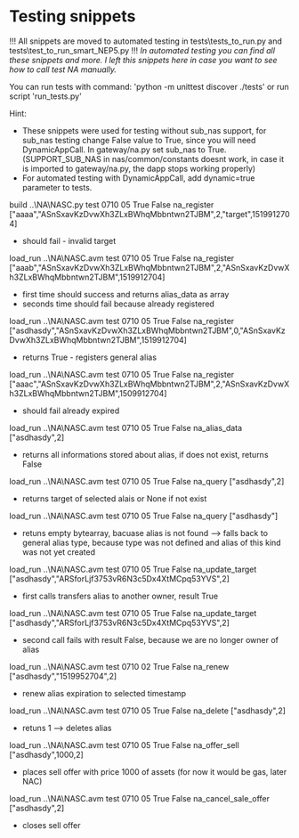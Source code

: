 # Testing snippets

!!! All snippets are moved to automated testing in tests\tests_to_run.py and tests\test_to_run_smart_NEP5.py !!!
*In automated testing you can find all these snippets and more. I left this snippets here in case you want to see how to call test NA manually.*

You can run tests with command: 'python -m unittest discover ./tests' or run script 'run_tests.py'

Hint: 
*   These snippets were used for testing without sub_nas support, for sub_nas testing change False value to True, since you will need DynamicAppCall. In gateway/na.py set sub_nas to True. (SUPPORT_SUB_NAS in nas/common/constants doesnt work, in case it is imported to gateway/na.py, the dapp stops working properly)
*   For automated testing with DynamicAppCall, add dynamic=true parameter to tests.

build ..\NA\NASC.py test 0710 05 True False na_register ["aaaa","ASnSxavKzDvwXh3ZLxBWhqMbbntwn2TJBM",2,"target",1519912704]
-   should fail - invalid target

load_run ..\NA\NASC.avm test 0710 05 True False na_register ["aaab","ASnSxavKzDvwXh3ZLxBWhqMbbntwn2TJBM",2,"ASnSxavKzDvwXh3ZLxBWhqMbbntwn2TJBM",1519912704]
-   first time should success and returns alias_data as array
-   seconds time should fail because already registered

load_run ..\NA\NASC.avm test 0710 05 True False na_register ["asdhasdy","ASnSxavKzDvwXh3ZLxBWhqMbbntwn2TJBM",0,"ASnSxavKzDvwXh3ZLxBWhqMbbntwn2TJBM",1519912704]
-   returns True - registers general alias

load_run ..\NA\NASC.avm test 0710 05 True False na_register ["aaac","ASnSxavKzDvwXh3ZLxBWhqMbbntwn2TJBM",2,"ASnSxavKzDvwXh3ZLxBWhqMbbntwn2TJBM",1509912704]
-   should fail already expired

load_run ..\NA\NASC.avm test 0710 05 True False na_alias_data ["asdhasdy",2]
-  returns all informations stored about alias, if does not exist, returns False

load_run ..\NA\NASC.avm test 0710 05 True False na_query ["asdhasdy",2]
-  returns target of selected alais or None if not exist

load_run ..\NA\NASC.avm test 0710 05 True False na_query ["asdhasdy"]
-  retuns empty bytearray, bacuase alias is not found --> falls back to general alias type, because type was not defined and alias of this kind was not yet created

load_run ..\NA\NASC.avm test 0710 05 True False na_update_target ["asdhasdy","ARSforLjf3753vR6N3c5Dx4XtMCpq53YVS",2]
-   first calls transfers alias to another owner, result True

load_run ..\NA\NASC.avm test 0710 05 True False na_update_target ["asdhasdy","ARSforLjf3753vR6N3c5Dx4XtMCpq53YVS",2]
-   second call fails with result False, because we are no longer owner of alias

load_run ..\NA\NASC.avm test 0710 02 True False na_renew ["asdhasdy","1519952704",2]
-   renew alias expiration to selected timestamp

load_run ..\NA\NASC.avm test 0710 05 True False na_delete ["asdhasdy",2]
-   retuns 1 --> deletes alias

load_run ..\NA\NASC.avm test 0710 05 True False na_offer_sell ["asdhasdy",1000,2]
-   places sell offer with price 1000 of assets (for now it would be gas, later NAC)

load_run ..\NA\NASC.avm test 0710 05 True False na_cancel_sale_offer ["asdhasdy",2]
-   closes sell offer